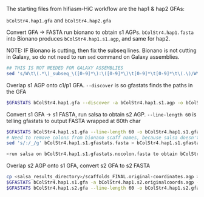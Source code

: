 The starting files from hifiasm-HiC workflow are the hap1 & hap2 GFAs:

`bColStr4.hap1.gfa` and `bColStr4.hap2.gfa`

Convert GFA -> FASTA run bionano to obtain s1 AGPs. `bColStr4.hap1.fasta` into Bionano produces `bColStr4.hap1.s1.agp`, and same for hap2.

NOTE: IF Bionano is cutting, then fix the subseq lines. Bionano is not cutting in Galaxy, so do not need to run `sed` command on Galaxy assemblies.
````bash
## THIS IS NOT NEEDED FOR GALAXY ASSEMBLIES
sed 's/W\t\(.*\)_subseq_\([0-9]*\):\([0-9]*\)\t[0-9]*\t[0-9]*\t\(.\)/W\t\1\t\2\t\3\t\4/g' bTaeGut2_hap1_s1.agp > bTaeGut2_hap1_s1.edit.agp
````

Overlap s1 AGP onto c1/p1 GFA. `--discover` is so gfastats finds the paths in the GFA
````bash
$GFASTATS bColStr4.hap1.gfa --discover -a bColStr4.hap1.s1.agp -o bColStr4.hap1.s1.gfa
````

Convert s1 GFA -> s1 FASTA, run salsa to obtain s2 AGP. `--line-length 60` is telling gfastats to output FASTA wrapped at 60th char
````bash
$GFASTATS bColStr4.hap1.s1.gfa --line-length 60 -o bColStr4.hap1.s1.gfastats.fasta
# Need to remove colons from bionano scaff names, because salsa doesn't like it
sed 's/:/_/g' bColStr4.hap1.s1.gfastats.fasta > bColStr4.hap1.s1.gfastats.nocolon.fasta

<run salsa on bColStr4.hap1.s1.gfastats.nocolon.fasta to obtain bColStr4.hap1.s2.agp>
````

Overlap s2 AGP onto s1 GFA, convert s2 GFA to s2 FASTA
````bash
cp <salsa_results_directory>/scaffolds_FINAL.original-coordinates.agp > ./bColStr4.hap1.s2.originalcoords.agp
$GFASTATS bColStr4.hap1.s1.gfa -a bColStr4.hap1.s2.originalcoords.agp -o bColStr4.hap1.s2.gfa
$GFASTATS bColStr4.hap1.s2.gfa --line-length 60 -o bColStr4.hap1.s2.gfastats.fasta
````
